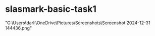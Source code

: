 # slasmark-basic-task1
"C:\Users\darli\OneDrive\Pictures\Screenshots\Screenshot 2024-12-31 144436.png"
